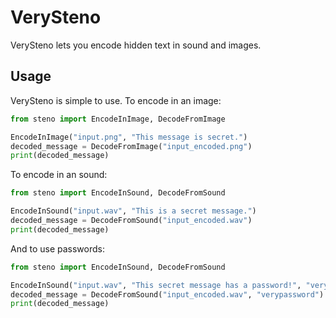 # VerySteno
VerySteno lets you encode hidden text in sound and images.
## Usage
VerySteno is simple to use. To encode in an image:
```python
from steno import EncodeInImage, DecodeFromImage

EncodeInImage("input.png", "This message is secret.")
decoded_message = DecodeFromImage("input_encoded.png")
print(decoded_message)
```
To encode in an sound:
```python
from steno import EncodeInSound, DecodeFromSound

EncodeInSound("input.wav", "This is a secret message.")
decoded_message = DecodeFromSound("input_encoded.wav")
print(decoded_message)
```
And to use passwords:
```python
from steno import EncodeInSound, DecodeFromSound

EncodeInSound("input.wav", "This secret message has a password!", "verypassword")
decoded_message = DecodeFromSound("input_encoded.wav", "verypassword")
print(decoded_message)
```

